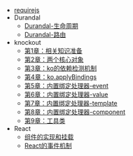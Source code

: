 - [requirejs](require.md)
- Durandal
    - [Durandal-生命周期](Durandal-Lifecycle.md) 
    - [Durandal-路由](Durandal-Router.md)
- knockout
    - [第1章：相关知识准备](knockout/第1章：相关知识准备.md) 
    - [第2章：两个核心对象](knockout/第2章：两个核心对象.md)
    - [第3章：ko的依赖检测机制](knockout/第3章：ko的依赖检测机制.md)
    - [第4章：ko.applyBindings](knockout/第4章：ko.applyBindings.md)
    - [第5章：内置绑定处理器-event](knockout/第5章：内置绑定处理器-event.md)
    - [第6章：内置绑定处理器-value](knockout/第6章：内置绑定处理器-value.md)
    - [第7章：内置绑定处理器-template](knockout/第7章：内置绑定处理器-template.md)
    - [第8章：内置绑定处理器-component](knockout/第8章：内置绑定处理器-component.md)
    - [第9章：工具类](knockout/第9章：工具类.md)
- React     
    - [组件的实现和挂载](react/组件的实现和挂载.md)
    - [React的事件机制](react/React事件机制.md) 